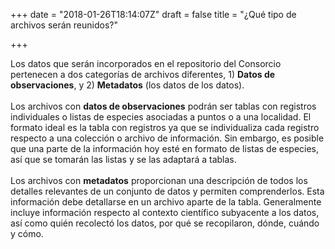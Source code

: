 +++
date = "2018-01-26T18:14:07Z"
draft = false
title = "¿Qué tipo de archivos serán reunidos?"

+++

Los datos que serán incorporados en el repositorio del Consorcio pertenecen a dos categorías de archivos diferentes, 1) __Datos de observaciones__, y 2) __Metadatos__ (los datos de los datos).  
<br />
Los archivos con **datos de observaciones** podrán ser tablas con registros individuales o listas de especies asociadas a puntos o a una localidad. El formato ideal es la tabla con registros ya que se individualiza cada registro respecto a una colección o archivo de información. Sin embargo, es posible que una parte de la información hoy esté en formato de listas de especies, así que se tomarán las listas y se las adaptará a tablas.  
<br />
Los archivos con **metadatos** proporcionan una descripción de todos los detalles relevantes de un conjunto de datos y permiten comprenderlos. Esta información debe detallarse en un archivo aparte de la tabla. Generalmente incluye información respecto al contexto científico subyacente a los datos, así como quién recolectó los datos, por qué se recopilaron, dónde, cuándo y cómo. 
